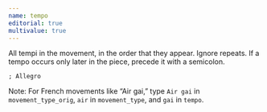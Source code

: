 ```yaml
---
name: tempo
editorial: true
multivalue: true
---
```

All tempi in the movement, in the order that they appear. Ignore repeats. If a tempo occurs only later in the piece, precede it with a semicolon.

```
; Allegro
```

<p>Note: For French movements like “Air gai,” type <code>Air gai</code> in <code>movement_type_orig</code>, <code>air</code> in <code>movement_type</code>, and <code>gai</code> in <code>tempo</code>.</p>

